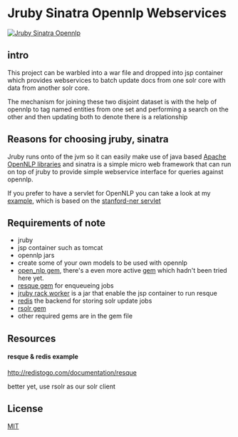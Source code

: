 # Jruby Sinatra Opennlp Webservices
[![Jruby Sinatra Opennlp](https://raw.github.com/spatzle/jruby_sinatra_nlp/master/app/static/images/relevant.jpg)]()


## intro 
This project can be warbled into a war file
and dropped into jsp container which provides webservices to batch update docs from one solr core with data from another solr core.

The mechanism for joining these two disjoint dataset is with the help of opennlp to tag named entities from one set and performing a search on the other and then updating both to denote there is a relationship

## Reasons for choosing jruby, sinatra

Jruby runs onto of the jvm so it can easily make use of java based [Apache OpenNLP libraries](https://opennlp.apache.org/) and sinatra is a simple micro web framework that can run on top of jruby to provide simple webservice interface for queries against opennlp.

If you prefer to have a servlet for OpenNLP you can take a look at my [example](https://gist.github.com/spatzle/1104702), which is based on the [stanford-ner servlet](stanford-ner)

## Requirements of note
* jruby 
* jsp container such as tomcat
* opennlp jars
* create some of your own models to be used with opennlp
* [open_nlp gem](https://github.com/hck/open_nlp), there's a even more active [gem](https://github.com/louismullie/open-nlp#readme) which hadn't been tried here yet.
* [resque gem](https://github.com/defunkt/resque) for enqueueing jobs
* [jruby rack worker](https://github.com/kares/jruby-rack-worker) is a jar that enable the jsp container to run resque
* [redis](http://redis.io/) the backend for storing solr update jobs
* [rsolr gem](https://github.com/mwmitchell/rsolr)
* other required gems are in the gem file


## Resources
#### resque & redis example
http://redistogo.com/documentation/resque

better yet, use rsolr as our solr client


## License
[MIT](http://joyceschan.mit-license.org/)


